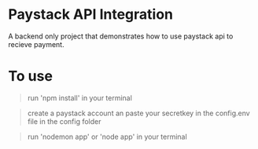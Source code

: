 # Paystack API Integration

A backend only project that demonstrates how to use paystack api to recieve payment.

# To use

> run 'npm install' in your terminal

> create a paystack account an paste your secretkey in the config.env file in the config folder

> run 'nodemon app' or 'node app' in your terminal
